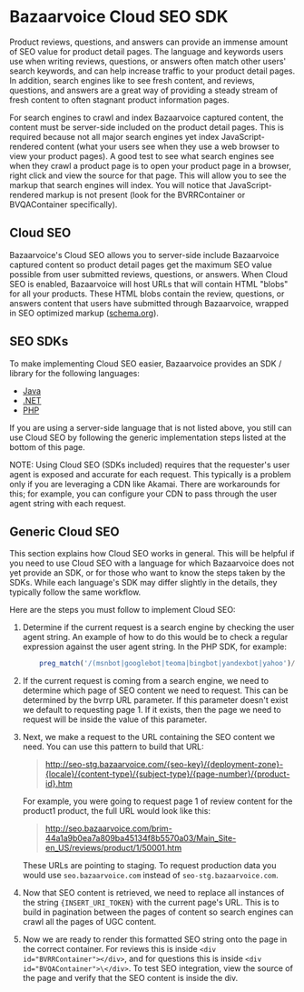# Bazaarvoice Cloud SEO SDK

Product reviews, questions, and answers can provide an immense amount of SEO
value for product detail pages. The language and keywords users use when writing
reviews, questions, or answers often match other users' search keywords, and can
help increase traffic to your product detail pages. In addition, search engines
like to see fresh content, and reviews, questions, and answers are a great way
of providing a steady stream of fresh content to often stagnant product
information pages.

For search engines to crawl and index Bazaarvoice captured content, the content
must be server-side included on the product detail pages. This is required
because not all major search engines yet index JavaScript-rendered content (what
your users see when they use a web browser to view your product pages). A good
test to see what search engines see when they crawl a product page is to open
your product page in a browser, right click and view the source for that page.
This will allow you to see the markup that search engines will index. You will
notice that JavaScript-rendered markup is not present (look for the
BVRRContainer or BVQAContainer specifically).

## Cloud SEO

Bazaarvoice's Cloud SEO allows you to server-side include Bazaarvoice captured
content so product detail pages get the maximum SEO value possible from user
submitted reviews, questions, or answers. When Cloud SEO is enabled, Bazaarvoice
will host URLs that will contain HTML "blobs" for all your products.  These HTML
blobs contain the review, questions, or answers content that users have
submitted through Bazaarvoice, wrapped in SEO optimized markup
([schema.org][1]).

## SEO SDKs

To make implementing Cloud SEO easier, Bazaarvoice provides an SDK / library for
the following languages:

* [Java][2]
* [.NET][3]
* [PHP][4]

If you are using a server-side language that is not listed above, you still can
use Cloud SEO by following the generic implementation steps listed at the bottom
of this page.

NOTE: Using Cloud SEO (SDKs included) requires that the requester's user agent
is exposed and accurate for each request. This typically is a problem only if
you are leveraging a CDN like Akamai. There are workarounds for this; for
example, you can configure your CDN to pass through the user agent string with
each request.

## Generic Cloud SEO

This section explains how Cloud SEO works in general. This will be helpful if
you need to use Cloud SEO with a language for which Bazaarvoice does not yet
provide an SDK, or for those who want to know the steps taken by the SDKs.
While each language's SDK may differ slightly in the details, they typically
follow the same workflow.

Here are the steps you must follow to implement Cloud SEO:

1. Determine if the current request is a search engine by checking the user
agent string. An example of how to do this would be to check a regular
expression against the user agent string. In the PHP SDK, for example:

    ```php
        preg_match('/(msnbot|googlebot|teoma|bingbot|yandexbot|yahoo')/i', $_SERVER['HTTP_USER_AGENT']);
    ```

2. If the current request is coming from a search engine, we need to determine
which page of SEO content we need to request. This can be determined by the
bvrrp URL parameter. If this parameter doesn't exist we default to requesting
page 1. If it exists, then the page we need to request will be inside the value
of this parameter.

3.  Next, we make a request to the URL containing the SEO content we need. You
can use this pattern to build that URL:

    >http://seo-stg.bazaarvoice.com/{seo-key}/{deployment-zone}-{locale}/{content-type}/{subject-type}/{page-number}/{product-id}.htm

    For example, you were going to request page 1 of review content for the product1 product, the full URL would look like this:

    >http://seo.bazaarvoice.com/brim-44a1a9b0ea7a809ba45134f8b5570a03/Main_Site-en_US/reviews/product/1/50001.htm

    These URLs are pointing to staging. To request production data you would use
    `seo.bazaarvoice.com` instead of `seo-stg.bazaarvoice.com`.

4. Now that SEO content is retrieved, we need to replace all instances of the
string `{INSERT_URI_TOKEN}` with the current page's URL. This is to build in
pagination between the pages of content so search engines can crawl all the
pages of UGC content.

5. Now we are ready to render this formatted SEO string onto the page in the
correct container. For reviews this is inside `<div id="BVRRContainer"></div>`,
and for questions this is inside `<div id="BVQAContainer">\</div>`. To test SEO
integration, view the source of the page and verify that the SEO content is
inside the div.

[1]: http://schema.org
[2]: https://github.com/bazaarvoice/seo_sdk_java
[3]: https://github.com/bazaarvoice/seo_sdk_dotnet
[4]: https://github.com/bazaarvoice/seo_sdk_php
[5]: ./examples/python
